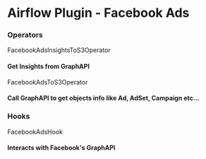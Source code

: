 # Airflow Plugin - Facebook Ads

### Operators

FacebookAdsInsightsToS3Operator

#### Get Insights from GraphAPI

FacebookAdsToS3Operator

#### Call GraphAPI to get objects info like Ad, AdSet, Campaign etc...

### Hooks

FacebookAdsHook

#### Interacts with Facebook's GraphAPI

